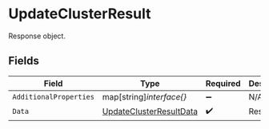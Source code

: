 # UpdateClusterResult

Response object.


## Fields

| Field                                                                     | Type                                                                      | Required                                                                  | Description                                                               |
| ------------------------------------------------------------------------- | ------------------------------------------------------------------------- | ------------------------------------------------------------------------- | ------------------------------------------------------------------------- |
| `AdditionalProperties`                                                    | map[string]*interface{}*                                                  | :heavy_minus_sign:                                                        | N/A                                                                       |
| `Data`                                                                    | [UpdateClusterResultData](../../models/shared/updateclusterresultdata.md) | :heavy_check_mark:                                                        | Result data.                                                              |